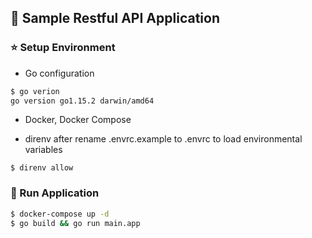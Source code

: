 ## 🎇 Sample Restful API Application
### ⭐️ Setup Environment
- Go configuration
```bash
$ go verion
go version go1.15.2 darwin/amd64
```
- Docker, Docker Compose

- direnv
after rename .envrc.example to .envrc to load environmental variables
```
$ direnv allow
```

### 🚀 Run Application
```bash
$ docker-compose up -d
$ go build && go run main.app
```
